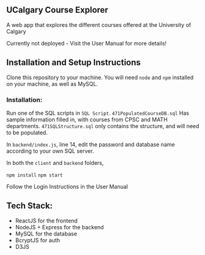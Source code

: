 ## UCalgary Course Explorer

A web app that explores the different courses offered at the University of Calgary

Currently not deployed - Visit the User Manual for more details!

## Installation and Setup Instructions

Clone this repository to your machine. 
You will need `node` and `npm` installed on your machine, as well as MySQL. 

### Installation:

Run one of the SQL scripts in `SQL Script`. 
`471PopulatedCourseDB.sql` Has sample information filled in, with courses from CPSC and MATH departments. `471SQLStructure.sql` only contains the structure, and will need to be populated.

In `backend/index.js`, line 14, edit the password and database name according to your own SQL server.

In both the `client` and `backend` folders,

`npm install`
`npm start`

Follow the Login Instructions in the User Manual

## Tech Stack:

* ReactJS for the frontend
* NodeJS + Express for the backend
* MySQL for the database
* BcryptJS for auth
* D3JS
